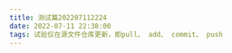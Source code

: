 ```yaml
---
title: 测试篇202207112224
date: 2022-07-11 22:38:00
tags: 试验仅在源文件仓库更新，即pull、 add、 commit、 push
---
```

